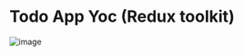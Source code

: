 # Todo App Yoc (Redux toolkit)


![image](https://user-images.githubusercontent.com/64809211/139345754-2d8d0e0f-af28-4712-adbc-31e42532720e.png)
